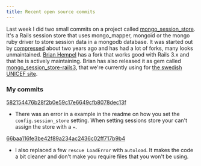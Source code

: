 ```yaml
---
title: Recent open source commits
---
```


Last week I did two small commits on a project called [mongo_session_store](https://github.com/brianhempel/mongo_session_store). 
It's a Rails session store that uses mongo_mapper, mongoid or the mongo ruby driver to store session data in a mongodb database.
It was started out by [compressed](https://github.com/compressed/mongo_session_store) about two years ago and has had a lot of forks,
many looks unmaintained. [Brian Hempel](https://github.com/brianhempel) has a fork that works good with Rails 3.x and that he is 
actively maintaining. Brian has also released it as gem called [mongo_session_store-rails3](https://rubygems.org/gems/mongo_session_store-rails3), 
that we're currently using for <a href="http://unicef.se">the swedish UNICEF site</a>.

<h3>My commits</h3>

[582154476b28f2b0e59c17e6649cfb8078dec13f](https://github.com/brianhempel/mongo_session_store/commit/582154476b28f2b0e59c17e6649cfb8078dec13f)
 - There was an error in a example in the readme on how you set the <code>config.session_store</code> setting. When setting sessions store your
can't assign the store with a <code>=</code>.

[66baa116fe3be42f89a234ac2436c02ff717b9b4](https://github.com/brianhempel/mongo_session_store/commit/66baa116fe3be42f89a234ac2436c02ff717b9b4)
 - I also replaced a few <code>rescue LoadError</code> with <code>autoload</code>. It makes the code a bit cleaner and don't make you require 
 files that you won't be using.
